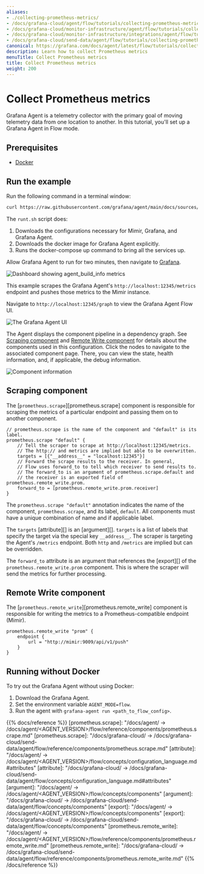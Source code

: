 ```yaml
---
aliases:
- ./collecting-prometheus-metrics/
- /docs/grafana-cloud/agent/flow/tutorials/collecting-prometheus-metrics/
- /docs/grafana-cloud/monitor-infrastructure/agent/flow/tutorials/collecting-prometheus-metrics/
- /docs/grafana-cloud/monitor-infrastructure/integrations/agent/flow/tutorials/collecting-prometheus-metrics/
- /docs/grafana-cloud/send-data/agent/flow/tutorials/collecting-prometheus-metrics/
canonical: https://grafana.com/docs/agent/latest/flow/tutorials/collecting-prometheus-metrics/
description: Learn how to collect Prometheus metrics
menuTitle: Collect Prometheus metrics
title: Collect Prometheus metrics
weight: 200
---
```


# Collect Prometheus metrics

Grafana Agent is a telemetry collector with the primary goal of moving telemetry data from one location to another. In this tutorial, you'll set up a Grafana Agent in Flow mode.

## Prerequisites

* [Docker][]

## Run the example

Run the following command in a terminal window:

```bash
curl https://raw.githubusercontent.com/grafana/agent/main/docs/sources/flow/tutorials/assets/runt.sh -O && bash ./runt.sh agent.river
```

The `runt.sh` script does:

1. Downloads the configurations necessary for Mimir, Grafana, and Grafana Agent.
2. Downloads the docker image for Grafana Agent explicitly.
3. Runs the docker-compose up command to bring all the services up.

Allow Grafana Agent to run for two minutes, then navigate to [Grafana][].

![Dashboard showing agent_build_info metrics](/media/docs/agent/screenshot-grafana-agent-collect-metrics-build-info.png)

This example scrapes the Grafana Agent's `http://localhost:12345/metrics` endpoint and pushes those metrics to the Mimir instance.

Navigate to `http://localhost:12345/graph` to view the Grafana Agent Flow UI.

![The Grafana Agent UI](/media/docs/agent/screenshot-grafana-agent-collect-metrics-graph.png)

The Agent displays the component pipeline in a dependency graph. See [Scraping component](#scraping-component) and [Remote Write component](#remote-write-component) for details about the components used in this configuration.
Click the nodes to navigate to the associated component page. There, you can view the state, health information, and, if applicable, the debug information.

![Component information](/media/docs/agent/screenshot-grafana-agent-collect-metrics-comp-info.png)

## Scraping component

The [`prometheus.scrape`][prometheus.scrape] component is responsible for scraping the metrics of a particular endpoint and passing them on to another component.

```river
// prometheus.scrape is the name of the component and "default" is its label.
prometheus.scrape "default" {
    // Tell the scraper to scrape at http://localhost:12345/metrics.
    // The http:// and metrics are implied but able to be overwritten.
    targets = [{"__address__" = "localhost:12345"}]
    // Forward the scrape results to the receiver. In general,
    // Flow uses forward_to to tell which receiver to send results to.
    // The forward_to is an argument of prometheus.scrape.default and
    // the receiver is an exported field of prometheus.remote_write.prom.
    forward_to = [prometheus.remote_write.prom.receiver]
}
```

The `prometheus.scrape "default"` annotation indicates the name of the component, `prometheus.scrape`, and its label, `default`. All components must have a unique combination of name and if applicable label.

The `targets` [attribute][] is an [argument][]. `targets` is a list of labels that specify the target via the special key `__address__`. The scraper is targeting the Agent's `/metrics` endpoint. Both `http` and `/metrics` are implied but can be overridden.

The `forward_to` attribute is an argument that references the [export][] of the `prometheus.remote_write.prom` component. This is where the scraper will send the metrics for further processing.

## Remote Write component

The [`prometheus.remote_write`][prometheus.remote_write] component is responsible for writing the metrics to a Prometheus-compatible endpoint (Mimir).

```river
prometheus.remote_write "prom" {
    endpoint {
        url = "http://mimir:9009/api/v1/push"
    }
}
```

## Running without Docker

To try out the Grafana Agent without using Docker:
1. Download the Grafana Agent.
1. Set the environment variable `AGENT_MODE=flow`.
1. Run the agent with `grafana-agent run <path_to_flow_config>`.


[Docker]: https://www.docker.com/products/docker-desktop
[Grafana]: http://localhost:3000/explore?orgId=1&left=%5B%22now-1h%22,%22now%22,%22Mimir%22,%7B%22refId%22:%22A%22,%22instant%22:true,%22range%22:true,%22exemplar%22:true,%22expr%22:%22agent_build_info%7B%7D%22%7D%5D

{{% docs/reference %}}
[prometheus.scrape]: "/docs/agent/ -> /docs/agent/<AGENT_VERSION>/flow/reference/components/prometheus.scrape.md"
[prometheus.scrape]: "/docs/grafana-cloud/ -> /docs/grafana-cloud/send-data/agent/flow/reference/components/prometheus.scrape.md"
[attribute]: "/docs/agent/ -> /docs/agent/<AGENT_VERSION>/flow/concepts/configuration_language.md#attributes"
[attribute]: "/docs/grafana-cloud/ -> /docs/grafana-cloud/send-data/agent/flow/concepts/configuration_language.md#attributes"
[argument]: "/docs/agent/ -> /docs/agent/<AGENT_VERSION>/flow/concepts/components"
[argument]: "/docs/grafana-cloud/ -> /docs/grafana-cloud/send-data/agent/flow/concepts/components"
[export]: "/docs/agent/ -> /docs/agent/<AGENT_VERSION>/flow/concepts/components"
[export]: "/docs/grafana-cloud/ -> /docs/grafana-cloud/send-data/agent/flow/concepts/components"
[prometheus.remote_write]: "/docs/agent/ -> /docs/agent/<AGENT_VERSION>/flow/reference/components/prometheus.remote_write.md"
[prometheus.remote_write]: "/docs/grafana-cloud/ -> /docs/grafana-cloud/send-data/agent/flow/reference/components/prometheus.remote_write.md"
{{% /docs/reference %}}
